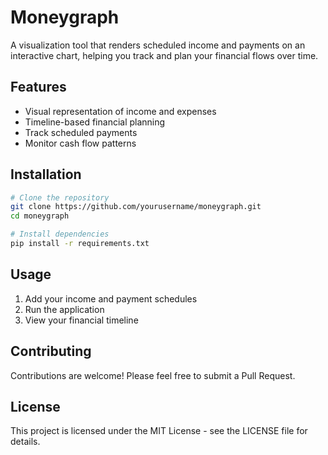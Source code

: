 # Moneygraph

A visualization tool that renders scheduled income and payments on an interactive chart, helping you track and plan your financial flows over time.

## Features

-   Visual representation of income and expenses
-   Timeline-based financial planning
-   Track scheduled payments
-   Monitor cash flow patterns

## Installation

```bash
# Clone the repository
git clone https://github.com/yourusername/moneygraph.git
cd moneygraph

# Install dependencies
pip install -r requirements.txt
```

## Usage

1. Add your income and payment schedules
2. Run the application
3. View your financial timeline

## Contributing

Contributions are welcome! Please feel free to submit a Pull Request.

## License

This project is licensed under the MIT License - see the LICENSE file for details.
